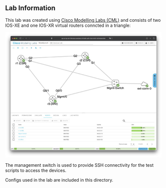 ## Lab Information

This lab was created using [Cisco Modelling Labs (CML)](https://www.cisco.com/c/en/us/products/cloud-systems-management/modeling-labs/index.html) and consists of two IOS-XE and one IOS-XR virtual routers conncted in a triangle:

![Lab Topology](lab-topo.png)

The management switch is used to provide SSH connectivity for the test scripts to access the devices.

Configs used in the lab are included in this directory.
